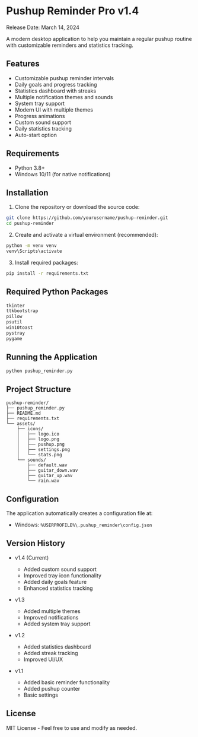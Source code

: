 # Pushup Reminder Pro v1.4

Release Date: March 14, 2024

A modern desktop application to help you maintain a regular pushup routine with customizable reminders and statistics tracking.

## Features

- Customizable pushup reminder intervals
- Daily goals and progress tracking
- Statistics dashboard with streaks
- Multiple notification themes and sounds
- System tray support
- Modern UI with multiple themes
- Progress animations
- Custom sound support
- Daily statistics tracking
- Auto-start option

## Requirements

- Python 3.8+
- Windows 10/11 (for native notifications)

## Installation

1. Clone the repository or download the source code:
```bash
git clone https://github.com/yourusername/pushup-reminder.git
cd pushup-reminder
```

2. Create and activate a virtual environment (recommended):
```bash
python -m venv venv
venv\Scripts\activate
```

3. Install required packages:
```bash
pip install -r requirements.txt
```

## Required Python Packages

```txt
tkinter
ttkbootstrap
pillow
psutil
win10toast
pystray
pygame
```

## Running the Application

```bash
python pushup_reminder.py
```

## Project Structure

```
pushup-reminder/
├── pushup_reminder.py
├── README.md
├── requirements.txt
└── assets/
    ├── icons/
    │   ├── logo.ico
    │   ├── logo.png
    │   ├── pushup.png
    │   ├── settings.png
    │   └── stats.png
    └── sounds/
        ├── default.wav
        ├── guitar_down.wav
        ├── guitar_up.wav
        └── rain.wav
```

## Configuration

The application automatically creates a configuration file at:
- Windows: `%USERPROFILE%\.pushup_reminder\config.json`

## Version History

- v1.4 (Current)
  - Added custom sound support
  - Improved tray icon functionality
  - Added daily goals feature
  - Enhanced statistics tracking

- v1.3
  - Added multiple themes
  - Improved notifications
  - Added system tray support

- v1.2
  - Added statistics dashboard
  - Added streak tracking
  - Improved UI/UX

- v1.1
  - Added basic reminder functionality
  - Added pushup counter
  - Basic settings

## License

MIT License - Feel free to use and modify as needed.